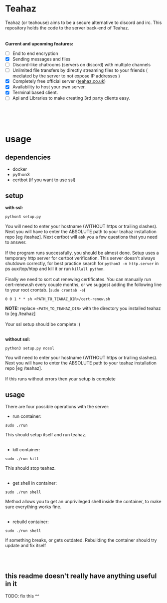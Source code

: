 Teahaz
======
Teahaz (or teahouse) aims to be a secure alternative to discord and irc. This repository holds the code to the server back-end of Teahaz. 
<br />
<br />
<br />
**Current and upcoming features:**
- [ ] End to end encryption
- [x] Sending messages and files
- [ ] Discord-like chatrooms (servers on discord) with multiple channels
- [ ] Unlimited file transfers by directly streaming files to your friends ( mediated by the server to not expose IP addresses )
- [x] Completely free official server ([teahaz.co.uk](https://teahaz.co.uk))
- [x] Availability to host your own server.
- [x] Terminal based client.
- [ ] Api and Libraries to make creating 3rd party clients easy.

<br />
<br />
<br />


usage
=====
dependencies
------------
* docker
* python3
* certbot (if you want to use ssl)



setup
-----
**with ssl:**
```bash
python3 setup.py
```
You will need to enter your hostname (WITHOUT https or trailing slashes). Next you will have to enter the ABSOLUTE path to your teahaz installation repo [eg /teahaz]. Next certbot will ask you a few questions that you need to answer.
<br />
<br />
If the program runs successfully, you should be almost done. Setup uses a temporary http server for certbot verification. This server doesn't always shutdown correctly, for best practice search for `python3 -m http.server` in ps aux/top/htop and kill it or run `killall python`.
<br />
<br />
Finally we need to sort out renewing certificates. You can manually run cert-renew.sh every couple months, or we suggest adding the following line to your root crontab. (`sudo crontab -e`)
```
0 0 1 * * sh <PATH_TO_TEAHAZ_DIR>/cert-renew.sh 
```
**NOTE:** replace `<PATH_TO_TEAHAZ_DIR>` with the directory you installed teahaz to [eg /teahaz]
<br />
<br />
Your ssl setup should be complete :)
<br />
<br />


**without ssl:**
```
python3 setup.py nossl
```
You will need to enter your hostname (WITHOUT https or trailing slashes). Next you will have to enter the ABSOLUTE path to your teahaz installation repo [eg /teahaz].
<br />
<br />
If this runs without errors then your setup is complete


usage
-----
There are four possible operations with the server:
<br />

* run container:
```
sudo ./run
```
This should setup itself and run teahaz.
<br />
<br />

* kill container:
```
sudo ./run kill
```
This should stop teahaz.
<br />
<br />

* get shell in container:
```
sudo ./run shell
```
Method allows you to get an unprivileged shell inside the container, to make sure everything works fine.
<br />
<br />

* rebuild container:
```
sudo ./run shell
```
If something breaks, or gets outdated. Rebuilding the container should try update and fix itself

<br />
<br />



this readme doesn't really have anything useful in it
----------------------------------------------------
TODO: fix this ^^

